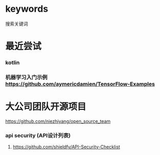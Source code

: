 # keywords
搜索关键词

# 最近尝试
### kotlin
### 机器学习入门示例 https://github.com/aymericdamien/TensorFlow-Examples

# 大公司团队开源项目
https://github.com/niezhiyang/open_source_team

### api security (API设计列表)
1. https://github.com/shieldfy/API-Security-Checklist
